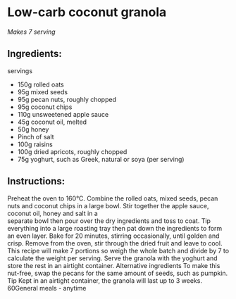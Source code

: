 
# Low-carb coconut granola
_Makes 7 serving_
## Ingredients:
servings
* 150g rolled oats
* 95g mixed seeds
* 95g pecan nuts, roughly chopped
* 95g coconut chips
* 110g unsweetened apple sauce
* 45g coconut oil, melted
* 50g honey
* Pinch of salt
* 100g raisins
* 100g dried apricots, roughly chopped
* 75g yoghurt, such as Greek, natural or soya (per serving) 
## Instructions:
Preheat the oven to 160°C. Combine the rolled oats, mixed 
seeds, pecan nuts and coconut chips in a large bowl. Stir 
together the apple sauce, coconut oil, honey and salt in a  
separate bowl then pour over the dry ingredients and toss to 
coat.
Tip everything into a large roasting tray then pat down the 
ingredients to form an even layer. Bake for 20 minutes, stirring 
occasionally, until golden and crisp. Remove from the oven, stir 
through the dried fruit and leave to cool.
This recipe will make 7 portions so weigh the whole batch and 
divide by 7 to calculate the weight per serving.
Serve the granola with the yoghurt and store the rest in an 
airtight container.
Alternative ingredients 
To make this nut-free, swap the pecans for the same amount of 
seeds, such as pumpkin.
Tip
Kept in an airtight container, the granola will last up to 3 weeks.
60General meals - anytime

